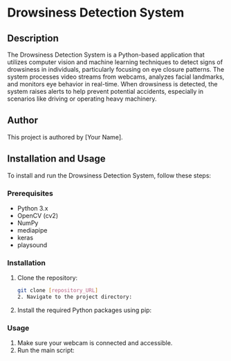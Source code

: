 # Drowsiness Detection System

## Description
The Drowsiness Detection System is a Python-based application that utilizes computer vision and machine learning techniques to detect signs of drowsiness in individuals, particularly focusing on eye closure patterns. The system processes video streams from webcams, analyzes facial landmarks, and monitors eye behavior in real-time. When drowsiness is detected, the system raises alerts to help prevent potential accidents, especially in scenarios like driving or operating heavy machinery.

## Author
This project is authored by [Your Name].

## Installation and Usage
To install and run the Drowsiness Detection System, follow these steps:

### Prerequisites
- Python 3.x
- OpenCV (cv2)
- NumPy
- mediapipe
- keras
- playsound

### Installation
1. Clone the repository:
   ```bash
   git clone [repository_URL]
   2. Navigate to the project directory:

3. Install the required Python packages using pip:

### Usage
1. Make sure your webcam is connected and accessible.
2. Run the main script:

